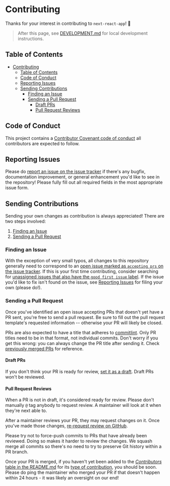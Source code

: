 # Contributing

Thanks for your interest in contributing to `next-react-app`! 💖

> After this page, see [DEVELOPMENT.md](./DEVELOPMENT.md) for local development
> instructions.

## Table of Contents

- [Contributing](#contributing)
  - [Table of Contents](#table-of-contents)
  - [Code of Conduct](#code-of-conduct)
  - [Reporting Issues](#reporting-issues)
  - [Sending Contributions](#sending-contributions)
    - [Finding an Issue](#finding-an-issue)
    - [Sending a Pull Request](#sending-a-pull-request)
      - [Draft PRs](#draft-prs)
      - [Pull Request Reviews](#pull-request-reviews)

## Code of Conduct

This project contains a
[Contributor Covenant code of conduct](./CODE_OF_CONDUCT.md) all contributors
are expected to follow.

## Reporting Issues

Please do
[report an issue on the issue tracker](https://github.com/timelessco/next-react-app/issues/new/choose)
if there's any bugfix, documentation improvement, or general enhancement you'd
like to see in the repository! Please fully fill out all required fields in the
most appropriate issue form.

## Sending Contributions

Sending your own changes as contribution is always appreciated! There are two
steps involved:

1. [Finding an Issue](#finding-an-issue)
2. [Sending a Pull Request](#sending-a-pull-request)

### Finding an Issue

With the exception of very small typos, all changes to this repository generally
need to correspond to an
[open issue marked as `accepting prs` on the issue tracker](https://github.com/timelessco/next-react-app/issues?q=is%3Aopen+is%3Aissue+label%3A%22accepting+prs%22).
If this is your first time contributing, consider searching for
[unassigned issues that also have the `good first issue` label](https://github.com/timelessco/next-react-app/issues?q=is%3Aopen+is%3Aissue+label%3A%22accepting+prs%22+label%3A%22good+first+issue%22+no%3Aassignee).
If the issue you'd like to fix isn't found on the issue, see
[Reporting Issues](#reporting-issues) for filing your own (please do!).

### Sending a Pull Request

Once you've identified an open issue accepting PRs that doesn't yet have a PR
sent, you're free to send a pull request. Be sure to fill out the pull request
template's requested information -- otherwise your PR will likely be closed.

PRs are also expected to have a title that adheres to
[commitlint](https://github.com/conventional-changelog/commitlint). Only PR
titles need to be in that format, not individual commits. Don't worry if you get
this wrong: you can always change the PR title after sending it. Check
[previously merged PRs](https://github.com/timelessco/next-react-app/pulls?q=is%3Apr+is%3Amerged+-label%3Adependencies+)
for reference.

#### Draft PRs

If you don't think your PR is ready for review,
[set it as a draft](https://docs.github.com/en/pull-requests/collaborating-with-pull-requests/proposing-changes-to-your-work-with-pull-requests/changing-the-stage-of-a-pull-request#converting-a-pull-request-to-a-draft).
Draft PRs won't be reviewed.

#### Pull Request Reviews

When a PR is not in draft, it's considered ready for review. Please don't
manually `@` tag anybody to request review. A maintainer will look at it when
they're next able to.

After a maintainer reviews your PR, they may request changes on it. Once you've
made those changes,
[re-request review on GitHub](https://docs.github.com/en/pull-requests/collaborating-with-pull-requests/reviewing-changes-in-pull-requests/about-pull-request-reviews#re-requesting-a-review).

Please try not to force-push commits to PRs that have already been reviewed.
Doing so makes it harder to review the changes. We squash merge all commits so
there's no need to try to preserve Git history within a PR branch.

Once your PR is merged, if you haven't yet been added to the
[_Contributors_ table in the README.md](../README.md#contributors) for its
[type of contribution](https://allcontributors.org/docs/en/emoji-key "Allcontributors emoji key"),
you should be soon. Please do ping the maintainer who merged your PR if that
doesn't happen within 24 hours - it was likely an oversight on our end!

